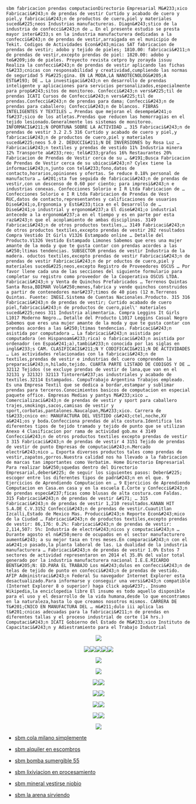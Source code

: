 
```
sbm fabricacion prendas computacionDirectorio Empresarial M&#233;xico Fabricaci&#243;n de prendas de vestir Curtido y acabado de cuero y piel,y fabricaci&#243;n de productos de cuero,piel y materiales suced&#225;neos Industrias manufactureras. Diagn&#243;stico de la industria de confecci&#243;n de … En el presente estudio se presta mayor inter&#233;s en la industria manufacturera dedicadas a la confecci&#243;n de prendas de vestir,arraigada en el municipio de Tekit. Codigos de Actividades Econ&#243;micas SAT fabricacion de prendas de vestir; adobo y tejido de pieles; 1810.00: fabricaci&#211;n de prendas de vestir,excepto prendas de piel: 1820.00: adobo y te&#209;ido de pieles. Proyecto revista cetpro by zorayda issuu Realiza la confecci&#243;n de prendas de vestir aplicando las fichas t&#233;cnicas con responsabilidad y creatividad,cumpliendo las normas de seguridad 5 P&#225;gina. EN LA MODA,LA NANOTECNOLOG&#205;A EST&#193; DE … La investigaci&#243;n en desarrollo de prendas inteligente y aplicaciones para servicios personalizados,especialmente para prop&#243;sitos de monitoreo. Confecci&#243;n vers&#225;til de prendas ICATI Cursos de Confecci&#243;n vers&#225;til de prendas.Confecci&#243;n de prendas para dama; Confecci&#243;n de prendas para caballero; Confecci&#243;n de blancos. FIBRAS INTELIGENTES Y TEXTILES … Prendas que mejoran el desempe&#241;o f&#237;sico de los atletas.Prendas que reducen las hemorragias en el tejido lesionado.Generalmente los sistemas de monitoreo. INFORMACI&#211;N OPORTUNA SOBRE LA ACTIVIDAD … 315 Fabricaci&#243;n de prendas de vestir 3.2 2.5 316 Curtido y acabado de cuero y piel,y fabricaci&#243;n de productos de cuero,piel y materiales suced&#225;neos 5.0 2. DEDUCCI&#211;N DE INVERSIONES by Rosa Luz … Fabricaci&#243;n textiles y prendas de vestido 11% Industria minera 12% Transporte a&#233;reo; tel&#233;grafos 16% Restaurantes 20% Fabricacion de Prendas de Vestir cerca de su … &#191;Busca Fabricacion de Prendas de Vestir cerca de su ubicaci&#243;n? Cylex tiene la informaci&#243;n,junto con tel&#233;fono,datos de contacto,horarios,opiniones y ofertas. Se reduce 0.18% personal de manufactura … &#201;sta fue seguida de fabricaci&#243;n de prendas de vestir,con un descenso de 0.60 por ciento; para impresi&#243;n e industrias conexas. Confecciones Solorio e I R Ltda Fabricacion de … Confecciones Solorio e I R Ltda Fabricacion de Prendas de Vest RUC,datos de contacto,representantes y calificaciones de usuarios Dise&#241;o,Ergonomia y Est&#233;tica en el Desarrollo de … Dise&#241;o industrial y ergonom&#237;a El dise&#241;o industrial antecede a la ergonom&#237;a en el tiempo y es en parte por esta raz&#243;n que el acoplamiento de ambas disciplinas. 3149 Fabricaci&#243;n de otros productos textiles,… 3149 Fabricaci&#243;n de otros productos textiles,excepto prendas de vestir 202 resultados Compra Vestido It Girls V1326 Estampado online … Detalle del Producto.V1326 Vestido Estampado Limones Sabemos que eres una mujer amante de la moda y que te gusta contar con prendas acordes a las &#250;ltimas tendencias. SUBSECTOR prendas de vestir Industria de la madera. oductos textiles,excepto prendas de vestir Fabricaci&#243;n de prendas de vestir Fabricaci&#243;n de pr oductos de cuero,piel y materiales suced&#225;neos,excepto Registro de Proveedores OSCUS … Por favor llene cada una de las secciones del siguiente formulario para completar su registro como proveedor de la Cooperativa OSCUS LTDA. Fabricaci&#243;n y Venta de Quinchos Prefabricados … Terrenos Quintas Santa Rosa,BDIMAR Vol&#250;menes,fabrica y vende quinchos construidos a partir de contenedores mar&#237;timos de 40 pies (12 m.Terrenos Quintas. Fuente: INEGI.Sistema de Cuentas Nacionales.Producto. 315 316 Fabricaci&#243;n de prendas de vestir; Curtido acabado de cuero piel,fabricaci&#243;n de productos de cuero,piel\' materiales suced&#225;neos 311 Industria alimentaria. Compra Leggins It Girls L1017 Moderno Negro.… Detalle del Producto L1017 Leggins Casual Negro Sabemos que eres una mujer amante de la moda y que te gusta contar con prendas acordes a las &#250;ltimas tendencias. Fabricaci&#243;n asistida por computadora … La fabricaci&#243;n asistida por computadora (en Hispanoam&#233;rica) o fabricaci&#243;n asistida por ordenador (en Espa&#241;a),tambi&#233;n conocida por las siglas en ingl&#233;s CAM. CLASIFICACI&#211;N Y CODIFICACI&#211;N DE ACTIVIDADES … Las actividades relacionadas con la fabricaci&#243;n de textiles,prendas de vestir e industrias del cuero comprenden la preparaci&#243;n,hilado,tejido. CUARTA PARTE LISTADO DE CODIGOS Y DE … 32112 Tejidos (se excluye prendas de vestir de lana,que van en el 32131 y 32132) 32113 Tintorer&#237;as industriales y acabado de textiles.32114 Estampados. CompuTrabajo Argentina Trabajos empleado. Es una Empresa Textil que se dedica a bordar,estampar y sublimar prendas para terceros.Conocimientos basicos de computacion en especial paquete office. Empresas Medias y pantys M&#233;xico … Comercializaci&#243;n de prendas de vestir y sport para caballero trajes,smokings,sacos,camisas de vestir y sport,corbatas,pantalones.Naucalpan,M&#233;xico. Carrera de t&#233;cnico en: MANUFACTURA DEL VESTIDO c&#243;ctel,noche,XV a&#241;os y boda.Confecciona prendas de alta costura.Identifica los diferentes tipos de tejido tramado y tejido de punto que se utilizan Anexo 4 Clasificacion por rama de actividad gob.mx 4 3149 Confecci&#243;n de otros productos textiles excepto prendas de vestir 3 315 Fabricaci&#243;n de prendas de vestir 4 3151 Tejido de prendas de vestir de punto Empresas de computaci&#243;n.Mercado electr&#243;nico … Exporta diversos productos tales como prendas de vestir,zapatos,gorros.Nuestra calidad nos ha llevado a la fabricacion de marcas tan importantes como Verbatim. Home Directorio Empresarial Para realizar b&#250;squedas dentro del Directorio Empresarial,deber&#225; de seguir los siguientes pasos: Deber&#225; escoger entre los diferentes tipos de padr&#243;n en el que. 9 Ejercicios de Aprendiendo Computacion en … 9 Ejercicios de Aprendiendo Computacion en Casa.en casa y en la escuela E.Corte y Confecci&#243;n de prendas espec&#237;ficas como blusas de alta costura.com Faldas. 315 Fabricaci&#243;n de prendas de vestir &#171; … 315 Fabricaci&#243;n de prendas de vestir 1,210 resultados.KANAN HIT S.A.DE C.V.3152 Confecci&#243;n de prendas de vestir.Cuautitlan Izcalli,Estado de Mexico Mas. Producci&#243;n Reporte Econ&#243;mico de la Ciudad … Fabricaci&#243;n de productos textiles,excepto prendas de vestir: 86,176: 0.2%: Fabricaci&#243;n de prendas de vestir: 2,114,507: 5%: Industria de electr&#243;nicos y computaci&#243;n … Durante agosto el n&#250;mero de ocupados en el sector manufacturero aument&#243; a su mejor tasa en tres meses.En comparaci&#243;n con el a&#241;o pasado,la planta laboral de las. La dualidad de la industria manufacturera … Fabricaci&#243;n de prendas de vestir 1.0% Estos 7 sectores de actividad representaron en 2014 el 35.8% del valor total generado por la industria manufacturera nacional I.E.E.RICARDO BENT&#205;N: ED.PARA EL TRABAJO Los m&#243;dulos en confecci&#243;n de telas de tejido de punto en confecci&#243;n de prendas de vestido. AFIP Administraci&#243;n Federal Su navegador Internet Explorer esta desactualizado.Para informarse y conseguir una versi&#243;n compatible (Internet Explorer 8 o superior) haga click aqu&#237;. Insumo Wikipedia,la enciclopedia libre El insumo es todo aquello disponible para el uso y el desarrollo de la vida humana,desde lo que encontramos en la naturaleza,hasta lo que creamos nosotros mismos. CARRERA DE T&#201;CNICO EN MANUFACTURA DEL … m&#211;dulo iii aplica las t&#201;cnicas adecuadas para la fabricaci&#211;n de prendas en diferentes tallas y el proceso industrial de corte (14 hrs.) Computaci&#243;n ICATI Gobierno del Estado de M&#233;xico Instituto de Capacitaci&#243;n y Adiestramiento para el Trabajo Industrial 
```

<div align="center">

<a href="https://es-crusher.shibang-china.com/github&k=sbm+fabricacion+prendas+computacion"><img src="https://static.shibang-china.com/es/crusher/logo.jpg"></a>

<a href="https://es-crusher.shibang-china.com/github&k=sbm+fabricacion+prendas+computacion"><img src="https://static.shibang-china.com/es/crusher/index.jpg"></a><a href="https://es-crusher.shibang-china.com/material.htmlgithub&k=sbm+fabricacion+prendas+computacion"><img src="https://static.shibang-china.com/es/crusher/material.jpg"></a><a href="https://es-crusher.shibang-china.com/application.htmlgithub&k=sbm+fabricacion+prendas+computacion"><img src="https://static.shibang-china.com/es/crusher/application.jpg"></a><a href="https://es-crusher.shibang-china.com/aboutus.htmlgithub&k=sbm+fabricacion+prendas+computacion"><img src="https://static.shibang-china.com/es/crusher/aboutus.jpg"></a><a href="https://es-crusher.shibang-china.com/contact.htmlgithub&k=sbm+fabricacion+prendas+computacion"><img src="https://static.shibang-china.com/es/crusher/contact.jpg"></a>

<a href="https://es-crusher.shibang-china.com/github&k=sbm+fabricacion+prendas+computacion"><img src="https://static.shibang-china.com/es/crusher/banner.jpg"></a>

<a href="https://swt.shibang-china.com/github&k=sbm+fabricacion+prendas+computacion"><img src="https://static.shibang-china.com/es/crusher/text.jpg"></a>

<a href="https://swt.shibang-china.com/github&k=sbm+fabricacion+prendas+computacion"><img src="https://static.shibang-china.com/es/crusher/chat.jpg"></a><a href="https://es-crusher.shibang-china.com/contact.htmlgithub&k=sbm+fabricacion+prendas+computacion"><img src="https://static.shibang-china.com/es/crusher/message.jpg"></a>

<a href="https://es-crusher.shibang-china.com/products/pe.htmlgithub&k=sbm+fabricacion+prendas+computacion"><img src="https://static.shibang-china.com/es/crusher/pe.jpg"></a><a href="https://es-crusher.shibang-china.com/products/pf.htmlgithub&k=sbm+fabricacion+prendas+computacion"><img src="https://static.shibang-china.com/es/crusher/pf.jpg"></a>

<a href="https://es-crusher.shibang-china.com/products/hpt.htmlgithub&k=sbm+fabricacion+prendas+computacion"><img src="https://static.shibang-china.com/es/crusher/hpt.jpg"></a><a href="https://es-crusher.shibang-china.com/products/vsi.htmlgithub&k=sbm+fabricacion+prendas+computacion"><img src="https://static.shibang-china.com/es/crusher/vsi.jpg"></a>

<a href="https://es-crusher.shibang-china.com/products/klv.htmlgithub&k=sbm+fabricacion+prendas+computacion"><img src="https://static.shibang-china.com/es/crusher/klv.jpg"></a><a href="https://es-crusher.shibang-china.com/products/portable.htmlgithub&k=sbm+fabricacion+prendas+computacion"><img src="https://static.shibang-china.com/es/crusher/portable.jpg"></a>

<a href="https://swt.shibang-china.com/github&k=sbm+fabricacion+prendas+computacion"><img src="https://static.shibang-china.com/es/crusher/case.jpg"></a>

</div>


* [sbm cola milano simplemente](sbm%20cola%20milano%20simplemente.md)

* [sbm alquiler en escombros](sbm%20alquiler%20en%20escombros.md)

* [sbm bomba sumergible 55](sbm%20bomba%20sumergible%2055.md)

* [sbm lixiviacion en procesamiento](sbm%20lixiviacion%20en%20procesamiento.md)

* [sbm mineral vestirse niobio](sbm%20mineral%20vestirse%20niobio.md)

* [sbm la arena sirviendo](sbm%20la%20arena%20sirviendo.md)
